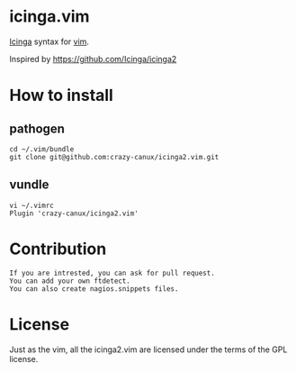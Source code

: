 # icinga.vim

[Icinga](https://www.icinga.org) syntax for [vim](http://www.vim.org/).

Inspired by <https://github.com/Icinga/icinga2>

# How to install

## pathogen

    cd ~/.vim/bundle
    git clone git@github.com:crazy-canux/icinga2.vim.git

## vundle

    vi ~/.vimrc
    Plugin 'crazy-canux/icinga2.vim'

# Contribution

    If you are intrested, you can ask for pull request.
    You can add your own ftdetect.
    You can also create nagios.snippets files.

# License

Just as the vim, all the icinga2.vim are licensed under the terms of the GPL license.
